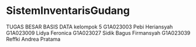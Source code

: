 # SistemInventarisGudang
TUGAS BESAR BASIS DATA kelompok 5 G1A023003 Pebi Heriansyah G1A023009 Lidya Feronica G1A023027 Sidik Bagus Firmansyah G1A023039 Reffki Andrea Pratama
